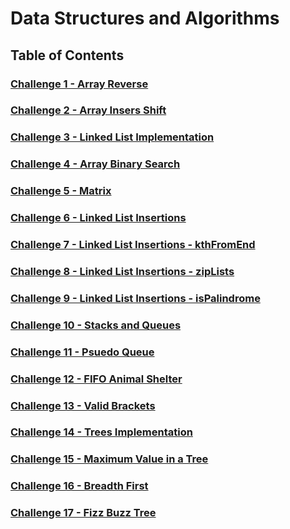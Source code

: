 # Data Structures and Algorithms

## Table of Contents

### [Challenge 1 - Array Reverse](https://github.com/hadeel999/data-structures-and-algorithms/blob/array-reverse/javascript/reverse/READEME.md)

### [Challenge 2 - Array Insers Shift](https://github.com/hadeel999/data-structures-and-algorithms/blob/array-insert-shift/javascript/arrayInsertShift/README.md)

### [Challenge 3 - Linked List Implementation](https://github.com/hadeel999/data-structures-and-algorithms/tree/linked-list/javascript/LinkedLists)

### [Challenge 4 - Array Binary Search](https://github.com/hadeel999/data-structures-and-algorithms/blob/array-binary-search/javascript/arrayBinarySearch/README.md)

### [Challenge 5 - Matrix](https://github.com/hadeel999/data-structures-and-algorithms/blob/main/javascript/matrix/README.md)

### [Challenge 6 - Linked List Insertions](https://github.com/hadeel999/data-structures-and-algorithms/blob/linked-list-insertions/javascript/LinkedLists/README1.md)

### [Challenge 7 - Linked List Insertions - kthFromEnd](https://github.com/hadeel999/data-structures-and-algorithms/blob/linked-list-kth/javascript/LinkedLists/README1.md)

### [Challenge 8 - Linked List Insertions - zipLists](https://github.com/hadeel999/data-structures-and-algorithms/blob/linked-list-zip/javascript/LinkedLists/README1.md)

### [Challenge 9 - Linked List Insertions - isPalindrome](https://github.com/hadeel999/data-structures-and-algorithms/blob/main/javascript/LinkedLists/README1.md)

### [Challenge 10 - Stacks and Queues](https://github.com/hadeel999/data-structures-and-algorithms/tree/stack-and-queue/javascript/stack-and-queue)

### [Challenge 11 - Psuedo Queue](https://github.com/hadeel999/data-structures-and-algorithms/blob/stack-queue-pseudo/javascript/stack-and-queue/psuedoQueue/READEME.md)

### [Challenge 12 - FIFO Animal Shelter](https://github.com/hadeel999/data-structures-and-algorithms/blob/main/javascript/stack-queue-animal-shelter/README.md)

### [Challenge 13 - Valid Brackets](https://github.com/hadeel999/data-structures-and-algorithms/blob/main/javascript/stack-and-queue/validateBrackets/README.md)

### [Challenge 14 - Trees Implementation](https://github.com/hadeel999/data-structures-and-algorithms/tree/main/javascript/trees)

### [Challenge 15 - Maximum Value in a Tree ](https://github.com/hadeel999/data-structures-and-algorithms/blob/main/javascript/trees/FINDMAX.md)

### [Challenge 16 - Breadth First ](https://github.com/hadeel999/data-structures-and-algorithms/blob/main/javascript/trees/BREADTHFIRST.md)

### [Challenge 17 - Fizz Buzz Tree ](https://github.com/hadeel999/data-structures-and-algorithms/blob/main/javascript/trees/k-aryTrees/README.md)
